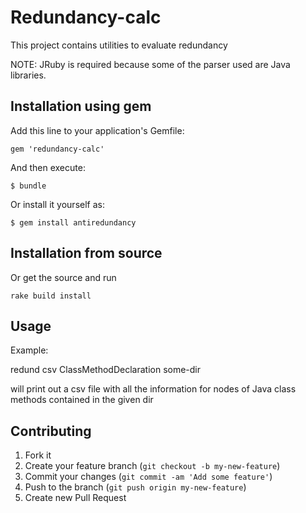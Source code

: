 # Redundancy-calc

This project contains utilities to evaluate redundancy

NOTE: JRuby is required because some of the parser used are Java libraries.

## Installation using gem

Add this line to your application's Gemfile:

    gem 'redundancy-calc'

And then execute:

    $ bundle

Or install it yourself as:

    $ gem install antiredundancy

## Installation from source

Or get the source and run
	
	rake build install

## Usage

Example:

redund csv ClassMethodDeclaration some-dir

will print out a csv file with all the information for nodes of Java class methods contained in the given dir

## Contributing

1. Fork it
2. Create your feature branch (`git checkout -b my-new-feature`)
3. Commit your changes (`git commit -am 'Add some feature'`)
4. Push to the branch (`git push origin my-new-feature`)
5. Create new Pull Request
